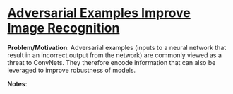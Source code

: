 # [Adversarial Examples Improve Image Recognition](https://arxiv.org/pdf/1911.09665.pdf)

**Problem/Motivation**: Adversarial examples (inputs to a neural network that result in an incorrect output from the network) are commonly viewed as a threat to ConvNets. They therefore encode information that can also be leveraged to improve robustness of models. 

**Notes**: 
